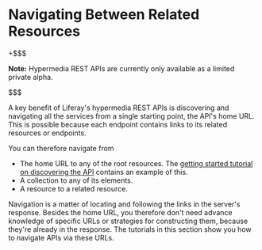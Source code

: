 # Navigating Between Related Resources [](id=navigating-between-related-resources)

+$$$

**Note:** Hypermedia REST APIs are currently only available as a limited private 
alpha. 

$$$

A key benefit of Liferay's hypermedia REST APIs is discovering and navigating 
all the services from a single starting point, the API's home URL. This is 
possible because each endpoint contains links to its related resources or 
endpoints. 

You can therefore navigate from 

-   The home URL to any of the root resources. The 
    [getting started tutorial on discovering the API](/develop/tutorials/-/knowledge_base/7-1/get-started-discover-the-api) 
    contains an example of this. 
-   A collection to any of its elements. 
-   A resource to a related resource. 

Navigation is a matter of locating and following the links in the server's 
response. Besides the home URL, you therefore don't need advance knowledge of
specific URLs or strategies for constructing them, because they're already in
the response. The tutorials in this section show you how to navigate APIs via
these URLs. 

